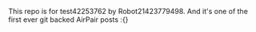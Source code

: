 This repo is for test42253762 by Robot21423779498. And it's one of the first ever git backed AirPair posts :{}
